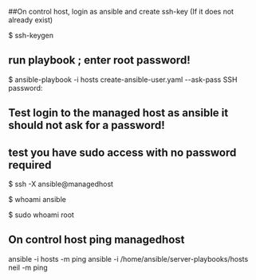 ##On control host, login as ansible and create ssh-key (If it does not already exist)

$ ssh-keygen

## run playbook ; enter root password!

$ ansible-playbook -i hosts  create-ansible-user.yaml --ask-pass
SSH password:


## Test login to the managed host as ansible it should not ask for a password! 
## test you have sudo access with no password required

$ ssh -X ansible@managedhost

$ whoami
ansible

$ sudo whoami
root

## On control host ping managedhost

ansible -i hosts -m ping
ansible -i /home/ansible/server-playbooks/hosts neil -m ping 
